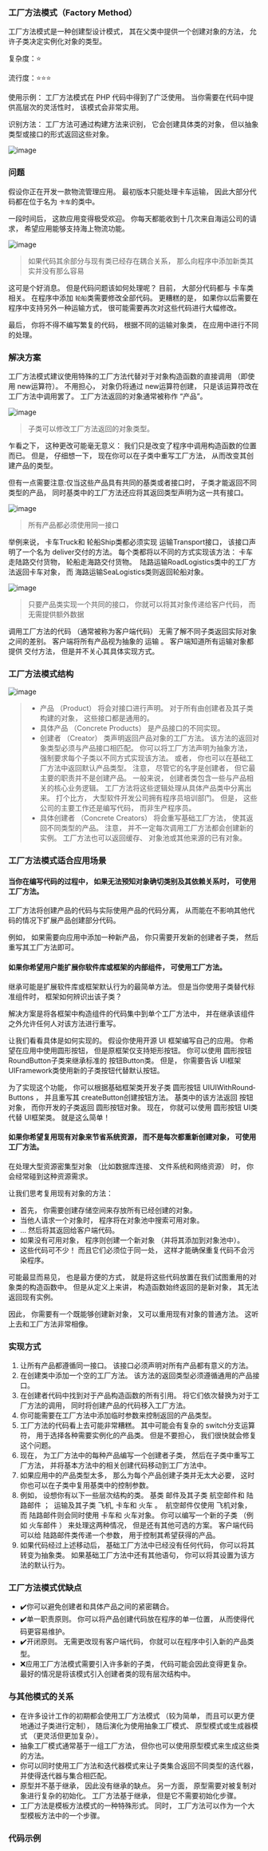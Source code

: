 ### 工厂方法模式（Factory Method）

工厂方法模式是一种创建型设计模式， 其在父类中提供一个创建对象的方法， 允许子类决定实例化对象的类型。

复杂度：⭐

流行度：⭐⭐⭐

使用示例： 工厂方法模式在 PHP 代码中得到了广泛使用。 当你需要在代码中提供高层次的灵活性时， 该模式会非常实用。

识别方法： 工厂方法可通过构建方法来识别， 它会创建具体类的对象， 但以抽象类型或接口的形式返回这些对象。

![image](./images/factory-method-zh-2x.png)

### 问题

假设你正在开发一款物流管理应用。 最初版本只能处理卡车运输， 因此大部分代码都在位于名为 `卡车`的类中。

一段时间后， 这款应用变得极受欢迎。 你每天都能收到十几次来自海运公司的请求， 希望应用能够支持海上物流功能。

![image](./images/problem1-zh-2x.png)
> 如果代码其余部分与现有类已经存在耦合关系， 那么向程序中添加新类其实并没有那么容易

这可是个好消息。 但是代码问题该如何处理呢？ 目前， 大部分代码都与 卡车类相关。 在程序中添加 `轮船`类需要修改全部代码。 更糟糕的是，
如果你以后需要在程序中支持另外一种运输方式， 很可能需要再次对这些代码进行大幅修改。

最后， 你将不得不编写繁复的代码， 根据不同的运输对象类， 在应用中进行不同的处理。

### 解决方案

工厂方法模式建议使用特殊的工厂方法代替对于对象构造函数的直接调用 （即使用 new运算符）。 不用担心， 对象仍将通过 new运算符创建，
只是该运算符改在工厂方法中调用罢了。 工厂方法返回的对象通常被称作 “产品”。

![image](./images/solution1-2x.png)
> 子类可以修改工厂方法返回的对象类型。

乍看之下， 这种更改可能毫无意义： 我们只是改变了程序中调用构造函数的位置而已。 但是， 仔细想一下， 现在你可以在子类中重写工厂方法，
从而改变其创建产品的类型。

但有一点需要注意:仅当这些产品具有共同的基类或者接口时， 子类才能返回不同类型的产品， 同时基类中的工厂方法还应将其返回类型声明为这一共有接口。

![image](./images/solution2-zh-2x.png)
> 所有产品都必须使用同一接口

举例来说， 卡车Truck和 轮船Ship类都必须实现 运输Transport接口， 该接口声明了一个名为 deliver交付的方法。 每个类都将以不同的方式实现该方法：
卡车走陆路交付货物， 轮船走海路交付货物。 ​ 陆路运输Road­Logistics类中的工厂方法返回卡车对象， 而
海路运输Sea­Logistics类则返回轮船对象。

![image](./images/solution3-zh-2x.png)
> 只要产品类实现一个共同的接口， 你就可以将其对象传递给客户代码， 而无需提供额外数据

调用工厂方法的代码 （通常被称为客户端代码） 无需了解不同子类返回实际对象之间的差别。 客户端将所有产品视为抽象的 运输 。
客户端知道所有运输对象都提供 交付方法， 但是并不关心其具体实现方式。

### 工厂方法模式结构

![image](./images/structure-2x.png)
> - 产品 （Product） 将会对接口进行声明。 对于所有由创建者及其子类构建的对象， 这些接口都是通用的。
>- 具体产品 （Concrete Products） 是产品接口的不同实现。
>- 创建者 （Creator） 类声明返回产品对象的工厂方法。 该方法的返回对象类型必须与产品接口相匹配。
   你可以将工厂方法声明为抽象方法， 强制要求每个子类以不同方式实现该方法。 或者， 你也可以在基础工厂方法中返回默认产品类型。
   注意， 尽管它的名字是创建者， 但它最主要的职责并不是创建产品。 一般来说， 创建者类包含一些与产品相关的核心业务逻辑。
   工厂方法将这些逻辑处理从具体产品类中分离出来。
   打个比方， 大型软件开发公司拥有程序员培训部门。 但是， 这些公司的主要工作还是编写代码， 而非生产程序员。
>- 具体创建者 （Concrete Creators） 将会重写基础工厂方法， 使其返回不同类型的产品。
   注意， 并不一定每次调用工厂方法都会创建新的实例。 工厂方法也可以返回缓存、 对象池或其他来源的已有对象。

### 工厂方法模式适合应用场景

#### 当你在编写代码的过程中， 如果无法预知对象确切类别及其依赖关系时， 可使用工厂方法。

工厂方法将创建产品的代码与实际使用产品的代码分离， 从而能在不影响其他代码的情况下扩展产品创建部分代码。

例如， 如果需要向应用中添加一种新产品， 你只需要开发新的创建者子类， 然后重写其工厂方法即可。

#### 如果你希望用户能扩展你软件库或框架的内部组件， 可使用工厂方法。

继承可能是扩展软件库或框架默认行为的最简单方法。 但是当你使用子类替代标准组件时， 框架如何辨识出该子类？

解决方案是将各框架中构造组件的代码集中到单个工厂方法中， 并在继承该组件之外允许任何人对该方法进行重写。

让我们看看具体是如何实现的。 假设你使用开源 UI 框架编写自己的应用。 你希望在应用中使用圆形按钮， 但是原框架仅支持矩形按钮。
你可以使用 圆形按钮Round­Button子类来继承标准的 按钮Button类。 但是， 你需要告诉 UI框架UIFramework类使用新的子类按钮代替默认按钮。

为了实现这个功能， 你可以根据基础框架类开发子类 圆形按钮 UIUIWith­Round­Buttons ， 并且重写其 create­Button创建按钮方法。
基类中的该方法返回 按钮对象， 而你开发的子类返回 圆形按钮对象。 现在， 你就可以使用 圆形按钮 UI类代替 UI框架类。 就是这么简单！

#### 如果你希望复用现有对象来节省系统资源， 而不是每次都重新创建对象， 可使用工厂方法。

在处理大型资源密集型对象 （比如数据库连接、 文件系统和网络资源） 时， 你会经常碰到这种资源需求。

让我们思考复用现有对象的方法：

* 首先， 你需要创建存储空间来存放所有已经创建的对象。
* 当他人请求一个对象时， 程序将在对象池中搜索可用对象。
* … 然后将其返回给客户端代码。
* 如果没有可用对象， 程序则创建一个新对象 （并将其添加到对象池中）。
* 这些代码可不少！ 而且它们必须位于同一处， 这样才能确保重复代码不会污染程序。

可能最显而易见， 也是最方便的方式， 就是将这些代码放置在我们试图重用的对象类的构造函数中。 但是从定义上来讲， 构造函数始终返回的是新对象，
其无法返回现有实例。

因此， 你需要有一个既能够创建新对象， 又可以重用现有对象的普通方法。 这听上去和工厂方法非常相像。

### 实现方式

1. 让所有产品都遵循同一接口。 该接口必须声明对所有产品都有意义的方法。
2. 在创建类中添加一个空的工厂方法。 该方法的返回类型必须遵循通用的产品接口。
3. 在创建者代码中找到对于产品构造函数的所有引用。 将它们依次替换为对于工厂方法的调用， 同时将创建产品的代码移入工厂方法。
4. 你可能需要在工厂方法中添加临时参数来控制返回的产品类型。
5. 工厂方法的代码看上去可能非常糟糕。 其中可能会有复杂的 switch分支运算符， 用于选择各种需要实例化的产品类。 但是不要担心，
   我们很快就会修复这个问题。
6. 现在， 为工厂方法中的每种产品编写一个创建者子类， 然后在子类中重写工厂方法， 并将基本方法中的相关创建代码移动到工厂方法中。
7. 如果应用中的产品类型太多， 那么为每个产品创建子类并无太大必要， 这时你也可以在子类中复用基类中的控制参数。
8. 例如， 设想你有以下一些层次结构的类。 基类 邮件及其子类 航空邮件和 陆路邮件 ； ​ 运输及其子类 飞机, 卡车和 火车 。 ​
   航空邮件仅使用
   飞机对象， 而 陆路邮件则会同时使用 卡车和 火车对象。 你可以编写一个新的子类 （例如 火车邮件 ） 来处理这两种情况，
   但是还有其他可选的方案。 客户端代码可以给 陆路邮件类传递一个参数， 用于控制其希望获得的产品。
9. 如果代码经过上述移动后， 基础工厂方法中已经没有任何代码， 你可以将其转变为抽象类。 如果基础工厂方法中还有其他语句，
   你可以将其设置为该方法的默认行为。

### 工厂方法模式优缺点

* ✔️你可以避免创建者和具体产品之间的紧密耦合。
* ✔️单一职责原则。 你可以将产品创建代码放在程序的单一位置， 从而使得代码更容易维护。
* ✔️开闭原则。 无需更改现有客户端代码， 你就可以在程序中引入新的产品类型。
* ❌应用工厂方法模式需要引入许多新的子类， 代码可能会因此变得更复杂。 最好的情况是将该模式引入创建者类的现有层次结构中。

### 与其他模式的关系

* 在许多设计工作的初期都会使用工厂方法模式 （较为简单， 而且可以更方便地通过子类进行定制）， 随后演化为使用抽象工厂模式、 原型模式或生成器模式 （更灵活但更加复杂）。
* 抽象工厂模式通常基于一组工厂方法， 但你也可以使用原型模式来生成这些类的方法。
* 你可以同时使用工厂方法和迭代器模式来让子类集合返回不同类型的迭代器， 并使得迭代器与集合相匹配。
* 原型并不基于继承， 因此没有继承的缺点。 另一方面， 原型需要对被复制对象进行复杂的初始化。 工厂方法基于继承， 但是它不需要初始化步骤。
* 工厂方法是模板方法模式的一种特殊形式。 同时， 工厂方法可以作为一个大型模板方法中的一个步骤。

### 代码示例







